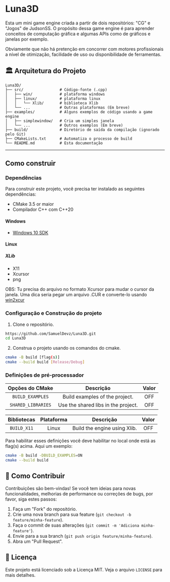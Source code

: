 # Luna3D

Esta um mini game engine criada a partir de dois repositórios: "CG" e "Jogos" de JudsonSS. O propósito dessa game engine é para aprender conceitos de computação gráfica e algumas APIs como de gráficos e janelas por exemplo.

Obviamente que não há pretenção em concorrer com motores profissionais a nível de otimização, facilidade de uso ou disponibilidade de ferramentas.

## 🏛️ Arquitetura do Projeto

```
Luna3D/
├── src/                # Código-fonte (.cpp)
│   ├── win/            # plataforma windows
│   ├── linux/          # plataforma linux
│   │   └── Xlib/       # biblioteca Xlib
│   └── ...             # Outras plataformas (Em breve)
├── examples/           # Alguns exemplos de código usando a game engine
│   ├── simplewindow/   # Cria um simples janela
│   └── ...             # Outros exemplos (Em breve)
├── build/              # Diretório de saída da compilação (ignorado pelo Git)
├── CMakeLists.txt      # Automatiza o processo de build
└── README.md           # Esta documentação
```

-----

## Como construir

### Dependências

Para construir este projeto, você precisa ter instalado as seguintes dependências:

- CMake 3.5 or maior
- Compilador C++ com C++20

#### Windows

- [Windows 10 SDK](https://learn.microsoft.com/en-us/windows/apps/windows-app-sdk/downloads)

#### Linux

##### XLib

- X11
- Xcursor
- png

OBS: Tu precisa do arquivo no formato Xcursor para mudar o cursor da janela. Uma dica seria pegar um arquivo .CUR e converte-lo usando [win2xcur](https://github.com/quantum5/win2xcur)

### Configuração e Construção do projeto

1. Clone o repositório.

```bash
https://github.com/SamuelDevz/Luna3D.git
cd Luna3D
```

2. Construa o projeto usando os comandos do cmake.

```bash
cmake -B build [flag(s)]
cmake --build build [Release/Debug]
```

### Definições de pré-processador

| Opções do CMake | Descrição | Valor |
|:---------------:|:---------:|:-----:|
| `BUILD_EXAMPLES` | Build examples of the project. | OFF |
| `SHARED_LIBRARIES` | Use the shared libs in the project. | OFF |

| Bibliotecas | Plataforma | Descrição | Valor |
|:-----------:|:----------:|:---------:|:-----:|
| `BUILD_X11` | Linux | Build the engine using Xlib. | OFF |

Para habilitar esses definições você deve habilitar no local onde está as flag(s) acima. Aqui um exemplo:

```bash
cmake -B build -DBUILD_EXAMPLES=ON
cmake --build build
```

## 🤝 Como Contribuir

Contribuições são bem-vindas! Se você tem ideias para novas funcionalidades, melhorias de performance ou correções de bugs, por favor, siga estes passos:

1. Faça um "Fork" do repositório.
2. Crie uma nova branch para sua feature (`git checkout -b feature/minha-feature`).
3. Faça o commit de suas alterações (`git commit -m 'Adiciona minha-feature'`).
4. Envie para a sua branch (`git push origin feature/minha-feature`).
5. Abra um "Pull Request".

## 📄 Licença

Este projeto está licenciado sob a Licença MIT. Veja o arquivo `LICENSE` para mais detalhes.